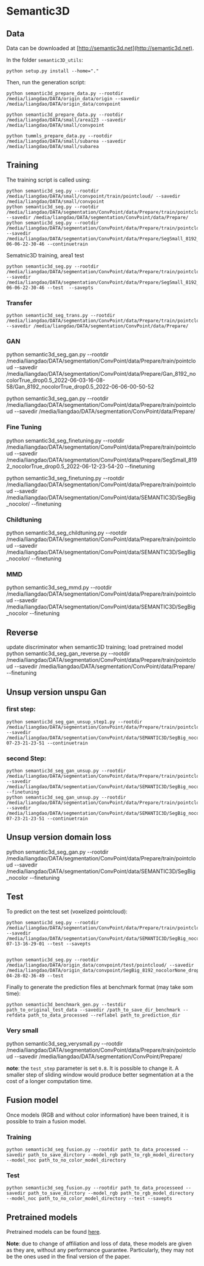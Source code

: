 # Semantic3D

## Data

Data can be downloaded at [http://semantic3d.net](http://semantic3d.net).

In the folder ```semantic3D_utils```:
```
python setup.py install --home="."
```
Then, run the generation script:
```
python semantic3d_prepare_data.py --rootdir /media/liangdao/DATA/origin_data/origin --savedir /media/liangdao/DATA/origin_data/convpoint

python semantic3d_prepare_data.py --rootdir /media/liangdao/DATA/small/area123 --savedir /media/liangdao/DATA/small/convpoint

python tummls_prepare_data.py --rootdir /media/liangdao/DATA/small/subarea --savedir /media/liangdao/DATA/small/subarea

```
## Training

The training script is called using:
```
python semantic3d_seg.py --rootdir /media/liangdao/DATA/small/convpoint/train/pointcloud/ --savedir /media/liangdao/DATA/small/convpoint
python semantic3d_seg.py --rootdir /media/liangdao/DATA/segmentation/ConvPoint/data/Prepare/train/pointcloud --savedir /media/liangdao/DATA/segmentation/ConvPoint/data/Prepare/
python semantic3d_seg.py --rootdir /media/liangdao/DATA/segmentation/ConvPoint/data/Prepare/train/pointcloud --savedir /media/liangdao/DATA/segmentation/ConvPoint/data/Prepare/SegSmall_8192_nocolorTrue_drop0.5_2022-06-06-22-30-46 --continuetrain
```
Sematnic3D training, area1 test
```
python semantic3d_seg.py --rootdir /media/liangdao/DATA/segmentation/ConvPoint/data/Prepare/train/pointcloud --savedir /media/liangdao/DATA/segmentation/ConvPoint/data/Prepare/SegSmall_8192_nocolorTrue_drop0.5_2022-06-06-22-30-46 --test  --savepts
```

### Transfer
```
python semantic3d_seg_trans.py --rootdir /media/liangdao/DATA/segmentation/ConvPoint/data/Prepare/train/pointcloud --savedir /media/liangdao/DATA/segmentation/ConvPoint/data/Prepare/
```
### GAN
python semantic3d_seg_gan.py --rootdir /media/liangdao/DATA/segmentation/ConvPoint/data/Prepare/train/pointcloud --savedir /media/liangdao/DATA/segmentation/ConvPoint/data/Prepare/Gan_8192_nocolorTrue_drop0.5_2022-06-03-16-08-58/Gan_8192_nocolorTrue_drop0.5_2022-06-06-00-50-52 


python semantic3d_seg_gan.py --rootdir /media/liangdao/DATA/segmentation/ConvPoint/data/Prepare/train/pointcloud --savedir /media/liangdao/DATA/segmentation/ConvPoint/data/Prepare/

### Fine Tuning
python semantic3d_seg_finetuning.py --rootdir /media/liangdao/DATA/segmentation/ConvPoint/data/Prepare/train/pointcloud --savedir /media/liangdao/DATA/segmentation/ConvPoint/data/Prepare/SegSmall_8192_nocolorTrue_drop0.5_2022-06-12-23-54-20 --finetuning

python semantic3d_seg_finetuning.py --rootdir /media/liangdao/DATA/segmentation/ConvPoint/data/Prepare/train/pointcloud --savedir /media/liangdao/DATA/segmentation/ConvPoint/data/SEMANTIC3D/SegBig_nocolor/ --finetuning

### Childtuning
python semantic3d_seg_childtuning.py --rootdir /media/liangdao/DATA/segmentation/ConvPoint/data/Prepare/train/pointcloud --savedir /media/liangdao/DATA/segmentation/ConvPoint/data/SEMANTIC3D/SegBig_nocolor/ --finetuning

### MMD
python semantic3d_seg_mmd.py --rootdir /media/liangdao/DATA/segmentation/ConvPoint/data/Prepare/train/pointcloud --savedir /media/liangdao/DATA/segmentation/ConvPoint/data/SEMANTIC3D/SegBig_nocolor --finetuning



## Reverse
update discriminator when semantic3D training; load pretrained model
python semantic3d_seg_gan_reverse.py --rootdir /media/liangdao/DATA/segmentation/ConvPoint/data/Prepare/train/pointcloud --savedir /media/liangdao/DATA/segmentation/ConvPoint/data/Prepare/ --finetuning


## Unsup version unspu Gan
### first step:
    python semantic3d_seg_gan_unsup_step1.py --rootdir /media/liangdao/DATA/segmentation/ConvPoint/data/Prepare/train/pointcloud --savedir /media/liangdao/DATA/segmentation/ConvPoint/data/SEMANTIC3D/SegBig_nocolor/SegBig_GAN_8192_nocolorTrue_drop0.5_2022-07-23-21-23-51 --continuetrain
### second Step:
    python semantic3d_seg_gan_unsup.py --rootdir /media/liangdao/DATA/segmentation/ConvPoint/data/Prepare/train/pointcloud --savedir /media/liangdao/DATA/segmentation/ConvPoint/data/SEMANTIC3D/SegBig_nocolor --finetuning
    python semantic3d_seg_gan_unsup.py --rootdir /media/liangdao/DATA/segmentation/ConvPoint/data/Prepare/train/pointcloud --savedir /media/liangdao/DATA/segmentation/ConvPoint/data/SEMANTIC3D/SegBig_nocolor/SegBig_GAN_8192_nocolorTrue_drop0.5_2022-07-23-21-23-51 --continuetrain


## Unsup version domain loss
python semantic3d_seg_gan.py --rootdir /media/liangdao/DATA/segmentation/ConvPoint/data/Prepare/train/pointcloud --savedir /media/liangdao/DATA/segmentation/ConvPoint/data/SEMANTIC3D/SegBig_nocolor --finetuning


## Test

To predict on the test set (voxelized pointcloud):

```
python semantic3d_seg.py --rootdir /media/liangdao/DATA/segmentation/ConvPoint/data/Prepare/train/pointcloud --savedir /media/liangdao/DATA/segmentation/ConvPoint/data/SEMANTIC3D/SegBig_nocolor/SegBig_8192_finetuning_linearlayer_nocolorTrue_drop0.5_2022-07-13-16-29-01 --test --savepts


python semantic3d_seg.py --rootdir /media/liangdao/DATA/origin_data/convpoint/test/pointcloud/ --savedir /media/liangdao/DATA/origin_data/convpoint/SegBig_8192_nocolorNone_drop0.5_2022-04-28-02-36-49 --test
```

Finally to generate the prediction files at benchmark format (may take som time): 

```
python semantic3d_benchmark_gen.py --testdir path_to_original_test_data --savedir /path_to_save_dir_benchmark --refdata path_to_data_processed --reflabel path_to_prediction_dir
```


### Very small

python semantic3d_seg_verysmall.py --rootdir /media/liangdao/DATA/segmentation/ConvPoint/data/Prepare/train/pointcloud --savedir /media/liangdao/DATA/segmentation/ConvPoint/Prepare/




**note**: the `test_step` parameter is set `0.8`. It is possible to change it. A smaller step of sliding window would produce better segmentation at a the cost of a longer computation time.

## Fusion model

Once models (RGB and without color information) have been trained, it is possible to train a fusion model.

### Training
```
python semantic3d_seg_fusion.py --rootdir path_to_data_processed --savedir path_to_save_dirctory --model_rgb path_to_rgb_model_directory --model_noc path_to_no_color_model_directory
```
### Test
```
python semantic3d_seg_fusion.py --rootdir path_to_data_processeed --savedir path_to_save_dirctory --model_rgb path_to_rgb_model_directory --model_noc path_to_no_color_model_directory --test --savepts
```

## Pretrained models

Pretrained models can be found [here](https://github.com/aboulch/ConvPoint/releases/download/0.1.0/models_SEMANTIC3D_v0.zip).

**Note**: due to change of affiliation and loss of data, these models are given as they are, without any performance guarantee. Particularly, they may not be the ones used in the final version of the paper.